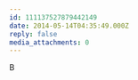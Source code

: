 ```yaml
---
id: 111137527879442149
date: 2014-05-14T04:35:49.000Z
reply: false
media_attachments: 0
---
```


B

